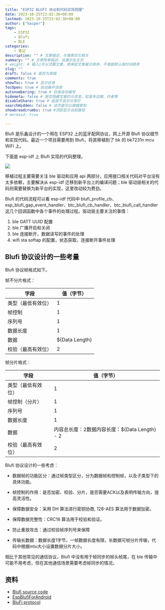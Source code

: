 ```yaml
---
title: "ESP32 BLUFI 协议和代码实现梳理"
date: 2023-10-25T23:02:30+08:00
lastmod: 2023-10-25T23:02:30+08:00
author: ["hacper"]
tags:
    - ESP32
    - Blufi
    - BLE
categories:
    - 笔记
description: "" # 文章描述，与搜索优化相关
summary: "" # 文章简单描述，会展示在主页
# weight: # 输入1可以顶置文章，用来给文章展示排序，不填就默认按时间排序
slug: ""
draft: false # 是否为草稿
comments: true
showToc: true # 显示目录
TocOpen: true # 自动展开目录
autonumbering: true # 目录自动编号
hidemeta: false # 是否隐藏文章的元信息，如发布日期、作者等
disableShare: true # 底部不显示分享栏
searchHidden: false # 该页面可以被搜索到
showbreadcrumbs: true #顶部显示当前路径
# mermaid: true

---
```


Blufi 是乐鑫设计的一个用在 ESP32 上的蓝牙配网协议，网上开源 Blufi 协议细节和实现代码。最近一个项目需要用到 Blufi，将其移植到了 bk 的 bk7231n mcu WiFi 上。

下面是 esp-idf 上 Blufi 实现的代码整理。

![](https://jsd.cdn.zzko.cn/gh/hacperme/picx_hosting@master/20210507/ESP_BLUFI-代码梳理.27k4yfeh2kro.webp)

移植过程主要需要关注 ble 驱动和应用 api 两部分，应用接口相关代码对平台没有太多依赖，主要解决从 esp-idf 迁移到新平台上的编译问题；ble 驱动层相关的代码则需要替换为新平台的实现，这里改动较为费劲。

Blufi 的代码流程可以看 esp-idf 代码中 blufi_profile_cb、esp_blufi_gap_event_handler、btc_blufi_cb_handler、btc_blufi_call_handler 这几个回调函数中各个事件的处理过程。驱动层主要关注的事情：
1. ble GATT UUID 配置
2. ble 广播开启和关闭
3. ble 连接断开，数据读写的事件的处理
4. wifi sta softap 的配置，状态获取，连接断开事件处理

## Blufi 协议设计的一些考量

Blufi 协议帧格式如下。

帧不分片格式：

| 字段               | 值（字节）     |
| ------------------ | -------------- |
| 类型（最低有效位） | 1              |
| 帧控制             | 1              |
| 序列号             | 1              |
| 数据长度           | 1              |
| 数据               | ${Data Length} |
| 校验（最高有效位） | 2              |

帧分片格式：

| 字段               | 值（字节）                                    |
| ------------------ | --------------------------------------------- |
| 类型（最低有效位） | 1                                             |
| 帧控制（分片）     | 1                                             |
| 序列号             | 1                                             |
| 数据长度           | 1                                             |
| 数据               | 内容总长度：2数据内容长度：${Data Length} - 2 |
| 校验（最高有效位） | 2                                             |

Blufi 协议设计的一些考虑：

- 数据帧的功能区分：通过帧类型区分，分为数据帧和控制帧，以及子类型下的具体功能。

- 帧控制的作用：是否加密、校验、分片，是否需要ACK以及表明传输方向，提高灵活性。

- 保障数据安全：采用 DH 算法进行密钥协商, 128-AES 算法用于数据加密。

- 保障数据完整性：CRC16 算法用于校验和验证。

- 防止重放攻击：通过校验帧序列号来保障

- 传输长数据：数据长度1字节，一帧数据长度有限，长数据可帧分片传输，代码中根据mtu大小设置数据分片大小。


相比于其他常见的通信协议，Blufi 中没有用于帧同步的帧头帧尾，在 ble 传输中可能不用考虑，但在其他通信场景需要考虑帧同步的情况。

## 资料

- [Blufi source code](https://github.com/espressif/esp-idf/tree/master/examples/bluetooth/blufi)
- [EspBlufiForAndroid](https://github.com/EspressifApp/EspBlufiForAndroid)
- [BluFi protocol](https://docs.espressif.com/projects/esp-idf/zh_CN/latest/esp32/api-guides/blufi.html)
